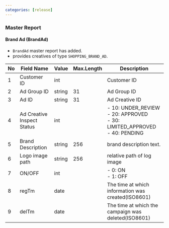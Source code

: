 ```yaml
---
categories: [release]
---
```


### Master Report

#### Brand Ad (BrandAd)

   * `BrandAd` master report has added.
   * provides creatives of type `SHOPPING_BRAND_AD`.

No|Field Name|Value|Max.Length|Description
----|---|---|---|---
1|Customer ID|int||Customer ID
2|Ad Group ID|string|31|Ad Group ID
3|Ad ID|string|31|Ad Creative ID
4|Ad Creative Inspect Status|int|| - 10: UNDER_REVIEW<br/> - 20: APPROVED<br/> - 30: LIMITED_APPROVED<br/> - 40: PENDING
5|Brand Description|string|256| brand description text.
6|Logo image path|string|256| relative path of log image 
7|ON/OFF|int|| - 0: ON<br/> - 1: OFF
8|regTm|date||The time at which information was created(ISO8601)
9|delTm|date||The time at which the campaign was deleted(ISO8601)

